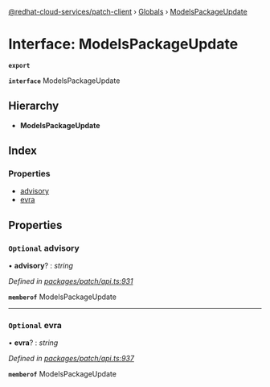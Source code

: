 [@redhat-cloud-services/patch-client](../README.md) › [Globals](../globals.md) › [ModelsPackageUpdate](modelspackageupdate.md)

# Interface: ModelsPackageUpdate

**`export`** 

**`interface`** ModelsPackageUpdate

## Hierarchy

* **ModelsPackageUpdate**

## Index

### Properties

* [advisory](modelspackageupdate.md#optional-advisory)
* [evra](modelspackageupdate.md#optional-evra)

## Properties

### `Optional` advisory

• **advisory**? : *string*

*Defined in [packages/patch/api.ts:931](https://github.com/RedHatInsights/javascript-clients/blob/8382895/packages/patch/api.ts#L931)*

**`memberof`** ModelsPackageUpdate

___

### `Optional` evra

• **evra**? : *string*

*Defined in [packages/patch/api.ts:937](https://github.com/RedHatInsights/javascript-clients/blob/8382895/packages/patch/api.ts#L937)*

**`memberof`** ModelsPackageUpdate
